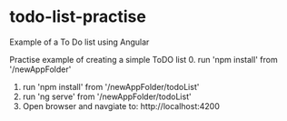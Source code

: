 # todo-list-practise
Example of a To Do list using Angular

Practise example of creating a simple ToDO list
0. run 'npm install' from '/newAppFolder'
1. run 'npm install' from '/newAppFolder/todoList'
2. run 'ng serve' from '/newAppFolder/todoList'
3. Open browser and navgiate to: http://localhost:4200
